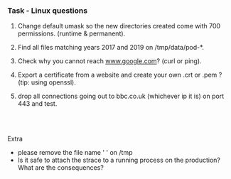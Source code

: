 ### Task - Linux questions 

1. Change default umask so the new directories created come with 700 permissions. (runtime & permanent).

2. Find all files matching years 2017 and 2019 on /tmp/data/pod-*.

3. Check why you cannot reach www.google.com? (curl or ping).

4. Export a certificate from a website and create your own .crt or .pem ? (tip: using openssl).

5. drop all connections going out to bbc.co.uk (whichever ip it is) on port 443 and test.

<br><br>

Extra
- please remove the file name '   ' on /tmp
- Is it safe to attach the strace to a running process on the production? What are the consequences?